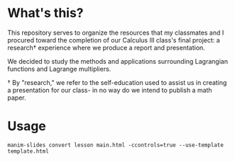# What's this?
 
This repository serves to organize the resources that my classmates and I procured toward the completion of our Calculus III class's final project: a research† experience where we produce a report and presentation.

We decided to study the methods and applications surrounding Lagrangian functions and Lagrange multipliers.

† By "research," we refer to the self-education used to assist us in creating a presentation for our class- in no way do we intend to publish a math paper.

# Usage
```console
manim-slides convert lesson main.html -ccontrols=true --use-template template.html
```
